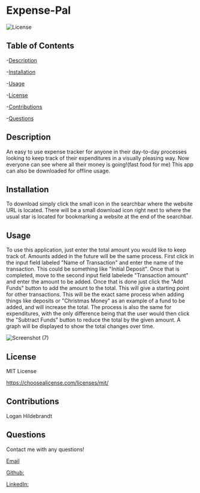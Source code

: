 
  # Expense-Pal

  ![License](https://img.shields.io/badge/license-MITLicense-success?style=plastic&logo=appveyor)

  ## Table of Contents
  -[Description](#description)

  -[Installation](#installation)

  -[Usage](#usage)

  -[License](#license)

  -[Contributions](#contributions)

  -[Questions](#questions)


  ## Description
  An easy to use expense tracker for anyone in their day-to-day processes looking to keep track of their expenditures in a visually pleasing way. Now everyone can see where all their money is going!(fast food for me) This app can also be downloaded for offline usage.

  ## Installation
  To download simply click the small icon in the searchbar where the website URL is located. There will be a small download icon right next to where the usual star is located for bookmarking a website at the end of the searchbar.

  ## Usage
  To use this application, just enter the total amount you would like to keep track of. Amounts added in the future will be the same process. First click in the input field labeled "Name of Transaction" and enter the name of the transaction. This could be something like "Initial Deposit". Once that is completed, move to the second input field labelede "Transaction amount" and enter the amount to be added. Once that is done just click the "Add Funds" button to add the amount to the total. This will give a starting point for other transactions. This will be the exact same process when adding things like deposits or "Christmas Money" as an example of a fund to be added, and will increase the total. The process is also the same for expenditures, with the only difference being that the user would then click the "Subtract Funds" button to reduce the total by the given amount. A graph will be displayed to show the total changes over time.
  
  ![Screenshot (7)](https://user-images.githubusercontent.com/82903685/140863485-3e29f9ae-603b-4838-a5b9-c450f2e2fc21.png)

  ## License
 
  MIT License

  <https://choosealicense.com/licenses/mit/>

  ## Contributions
  Logan Hildebrandt


  ## Questions
  Contact me with any questions!

  [Email](hildebrandtlogan@gmail.com)

  [Github:](<https://github.com/LoganHild>)
  
  [LinkedIn:](https://www.linkedin.com/in/logan-hildebrandt-923553210/)
